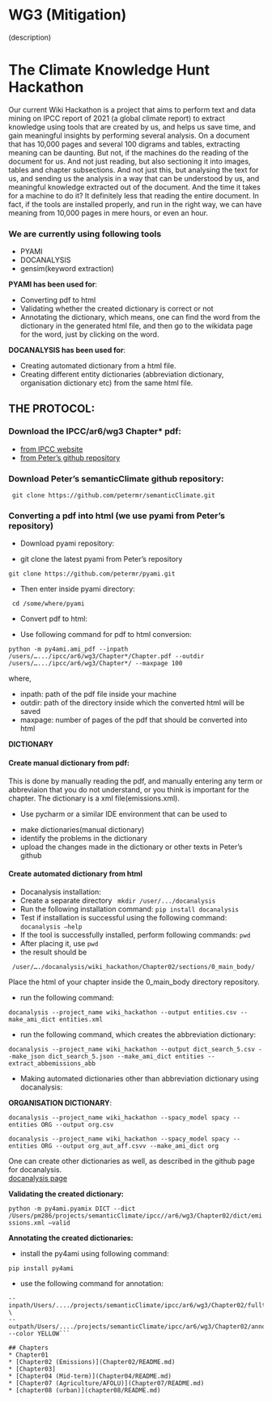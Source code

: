 # WG3 (Mitigation)

(description)
# The Climate Knowledge Hunt Hackathon
Our current Wiki Hackathon is a project that aims to perform text and data mining on IPCC report of 2021 (a global climate report) to extract knowledge using tools that are created by us, and helps us save time, and gain meaningful insights by performing several analysis. On a document that has 10,000 pages and several 100 digrams and tables, extracting meaning can be daunting. But not, if the machines do the reading of the document for us. And not just reading, but also sectioning it into images, tables and chapter subsections. And not just this, but analysing the text for us, and sending us the analysis in a way that can be understood by us, and meaningful knowledge extracted out of the document. And the time it takes for a machine to do it? It definitely less that reading the entire document. In fact, if the tools are installed properly, and run in the right way, we can have meaning from 10,000 pages in mere hours, or even an hour.
### We are currently using following tools
* PYAMI 
* DOCANALYSIS
* gensim(keyword extraction)

**PYAMI has been used for**:
* Converting pdf to html
* Validating whether the created dictionary is correct or not
* Annotating the dictionary, which means, one can find the word from the dictionary in the generated html file, and then go to the wikidata page for the word, just by clicking on the word.

**DOCANALYSIS has been used for**:
* Creating automated dictionary from a html file.
* Creating different entity dictionaries (abbreviation dictionary, organisation dictionary etc) from the same html file.

## THE PROTOCOL:
### Download the IPCC/ar6/wg3 Chapter* pdf: 
* [from IPCC website](https://www.ipcc.ch/report/ar6/wg3/)
* [from Peter’s github repository](https://github.com/petermr/semanticClimate/tree/main/ipcc/ar6/wg3) 
### Download Peter’s semanticClimate github repository:

 ``` git clone https://github.com/petermr/semanticClimate.git```
  
### Converting a pdf into html (we use pyami from Peter’s repository)
* Download pyami repository:
-  git clone the latest pyami from Peter’s repository

 ``` git clone https://github.com/petermr/pyami.git ```
 - Then enter inside pyami directory:

``` cd /some/where/pyami```
* Convert pdf to html:
- Use following command for pdf to html conversion:

```python -m py4ami.ami_pdf --inpath /users/….../ipcc/ar6/wg3/Chapter*/Chapter.pdf --outdir /users/….../ipcc/ar6/wg3/Chapter*/ --maxpage 100```

where,
- inpath: path of the pdf file inside your machine
- outdir: path of the directory inside which the converted html will be saved
- maxpage: number of pages of the pdf that should be converted into html

**DICTIONARY**
#### Create manual dictionary from pdf:
This is done by manually reading the pdf, and manually entering any term or abbreviaion that you do not understand, or you think is important for the chapter. The dictionary is a xml file(emissions.xml).
* Use pycharm or a similar IDE environment that can be used to
- make dictionaries(manual dictionary)
- identify the problems in the dictionary 
- upload the changes made in the dictionary or other texts in Peter’s github
#### Create automated dictionary from html
- Docanalysis installation:
- Create a separate directory
``` mkdir /user/.../docanalysis```
- Run the following installation command:
```pip install docanalysis```
- Test if installation is successful using the following command:
```docanalysis –help```
- If the tool is successfully installed, perform following commands:
```pwd```
- After placing it, use ```pwd```
- the result should be

``` /user/…./docanalysis/wiki_hackathon/Chapter02/sections/0_main_body/```

Place the html of your chapter inside the 0_main_body directory repository.
* run the following command: 
 
 ```docanalysis --project_name wiki_hackathon --output entities.csv --make_ami_dict entities.xml```
* run the following command, which creates the abbreviation dictionary:

```docanalysis --project_name wiki_hackathon --output dict_search_5.csv --make_json dict_search_5.json --make_ami_dict entities --extract_abbemissions_abb```
- Making automated dictionaries other than abbreviation dictionary using docanalysis:

**ORGANISATION DICTIONARY**:

```docanalysis --project_name wiki_hackathon --spacy_model spacy --entities ORG --output org.csv```

```docanalysis --project_name wiki_hackathon --spacy_model spacy --entities ORG --output org_aut_aff.csvv --make_ami_dict org```

One can create other dictionaries as well, as described in the github page for docanalysis.   
[docanalysis page](https://github.com/petermr/docanalysis/blob/main/README.md)

**Validating the created dictionary:**

```python -m py4ami.pyamix DICT --dict /Users/pm286/projects/semanticClimate/ipcc//ar6/wg3/Chapter02/dict/emissions.xml –valid```

**Annotating the created dictionaries:**
* install the py4ami using following command:

```pip install py4ami```

* use the following command for annotation:

``` py4ami HTML --annotate --dict /Users/..../projects/semanticClimate/ipcc/ar6/wg3/Chapter02/dict/emissions.xml \
--inpath/Users/..../projects/semanticClimate/ipcc/ar6/wg3/Chapter02/fulltext.html \
--outpath/Users/..../projects/semanticClimate/ipcc/ar6/wg3/Chapter02/annotated/fulltext_emissions.html --color YELLOW```

## Chapters
* Chapter01
* [Chapter02 (Emissions)](Chapter02/README.md)
* [Chapter03]
* [Chapter04 (Mid-term)](Chapter04/README.md)
* [Chapter07 (Agriculture/AFOLU)](Chapter07/README.md)
* [chapter08 (urban)](chapter08/README.md)
